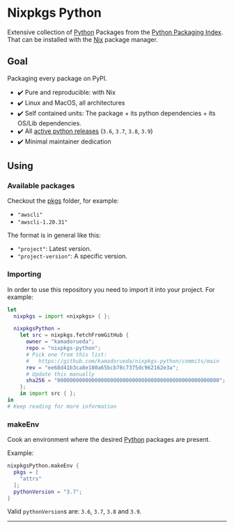 # Nixpkgs Python

Extensive collection
of [Python][PYTHON] Packages
from the [Python Packaging Index][PYPI].
That can be installed with the [Nix][NIX] package manager.

## Goal

Packaging every package on PyPI.

- :heavy_check_mark: Pure and reproducible: with Nix
- :heavy_check_mark: Linux and MacOS, all architectures
- :heavy_check_mark: Self contained units:
  The package + its python dependencies + its OS/Lib dependencies.
- :heavy_check_mark:
  All [active python releases][PYTHON_RELEASES] (`3.6`, `3.7`, `3.8`, `3.9`)
- :heavy_check_mark: Minimal maintainer dedication

## Using

### Available packages

Checkout the [pkgs](./pkgs) folder, for example:
- `"awscli"`
- `"awscli-1.20.31"`

The format is in general like this:
- `"project"`: Latest version.
- `"project-version"`: A specific version.

### Importing

In order to use this repository you need to import it
into your project. For example:

```nix
let
  nixpkgs = import <nixpkgs> { };

  nixpkgsPython =
    let src = nixpkgs.fetchFromGitHub {
      owner = "kamadorueda";
      repo = "nixpkgs-python";
      # Pick one from this list:
      #   https://github.com/kamadorueda/nixpkgs-python/commits/main
      rev = "ee68d41b3ca8e180a65bcb78c7375dc962162e3a";
      # Update this manually
      sha256 = "0000000000000000000000000000000000000000000000000000";
    };
    in import src { };
in
# Keep reading for more information
```

### makeEnv

Cook an environment where the desired [Python][PYTHON] packages
are present.

Example:

```nix
nixpkgsPython.makeEnv {
  pkgs = [
    "attrs"
  ];
  pythonVersion = "3.7";
}
```

Valid `pythonVersion`s are: `3.6`, `3.7`, `3.8` and `3.9`.

---

[NIX]: https://nixos.org/
[PYPI]: https://pypi.org/
[PYTHON]: https://www.python.org/
[PYTHON_RELEASES]: https://www.python.org/downloads/

